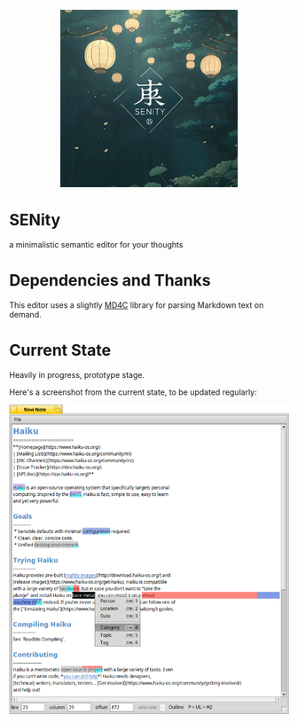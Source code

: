 <p align="center">
  <img src="assets/images/senity-logo.webp" width=320 />
</p>

# SENity

a minimalistic semantic editor for your thoughts

# Dependencies and Thanks

This editor uses a slightly [MD4C](https://github.com/mity/md4c) library for parsing Markdown text on demand.

# Current State

Heavily in progress, prototype stage.

Here's a screenshot from the current state, to be updated regularly:
<p align="center">
  <img src="assets/images/senity-highlight-selection.png" width=860 />
</p>
